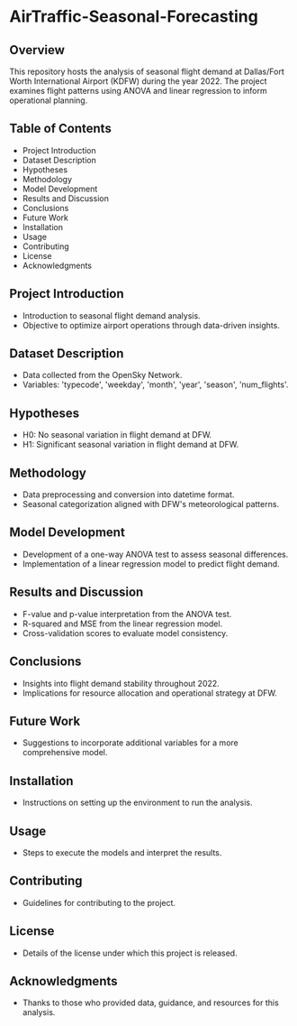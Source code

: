 # AirTraffic-Seasonal-Forecasting

## Overview
This repository hosts the analysis of seasonal flight demand at Dallas/Fort Worth International Airport (KDFW) during the year 2022. The project examines flight patterns using ANOVA and linear regression to inform operational planning.

## Table of Contents
- Project Introduction
- Dataset Description
- Hypotheses
- Methodology
- Model Development
- Results and Discussion
- Conclusions
- Future Work
- Installation
- Usage
- Contributing
- License
- Acknowledgments

## Project Introduction
- Introduction to seasonal flight demand analysis.
- Objective to optimize airport operations through data-driven insights.

## Dataset Description
- Data collected from the OpenSky Network.
- Variables: 'typecode', 'weekday', 'month', 'year', 'season', 'num_flights'.

## Hypotheses
- H0: No seasonal variation in flight demand at DFW.
- H1: Significant seasonal variation in flight demand at DFW.

## Methodology
- Data preprocessing and conversion into datetime format.
- Seasonal categorization aligned with DFW's meteorological patterns.

## Model Development
- Development of a one-way ANOVA test to assess seasonal differences.
- Implementation of a linear regression model to predict flight demand.

## Results and Discussion
- F-value and p-value interpretation from the ANOVA test.
- R-squared and MSE from the linear regression model.
- Cross-validation scores to evaluate model consistency.

## Conclusions
- Insights into flight demand stability throughout 2022.
- Implications for resource allocation and operational strategy at DFW.

## Future Work
- Suggestions to incorporate additional variables for a more comprehensive model.

## Installation
- Instructions on setting up the environment to run the analysis.

## Usage
- Steps to execute the models and interpret the results.

## Contributing
- Guidelines for contributing to the project.

## License
- Details of the license under which this project is released.

## Acknowledgments
- Thanks to those who provided data, guidance, and resources for this analysis.
